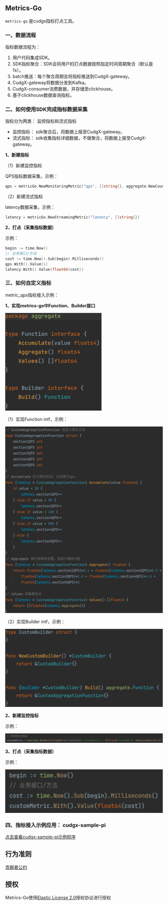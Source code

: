 ## Metrics-Go 

`metrics-go` 是cudgx指标打点工具。

### 一、数据流程

指标数据流程为： 
1. 用户代码集成SDK。
2. SDK指标聚合：SDK会将用户的打点数据按照指定时间周期聚合（默认是1s）。 
3. batch推送：每个聚合周期会将指标推送到CudgX-gateway。
4. CudgX-gateway将数据分发到Kafka。
5. CudgX-consumer消费数据，并存储至clickhouse。
6. 基于clickhouse数据查询指标。

### 二、如何使用SDK完成指标数据采集

指标分为两类： 监控指标和流式指标

- 监控指标： sdk聚合后，将数据上报至CudgX-gateway。
- 流式指标： sdk收集指标详细数据，不做聚合，将数据上报至CudgX-gateway。

**1、新建指标**

（1）新建监控指标

QPS指标数据采集，示例：
```go
qps = metricGo.NewMonitoringMetric("qps", []string{}, aggregate.NewCountBuilder())
```

（2）新建流式指标

latency数据采集，示例：
```go
latency = metricGo.NewStreamingMetric("latency", []string{})
```

**2、打点（采集指标数据）**

示例：
```go
begin := time.Now()
// 业务接口/方法
cost := time.Now().Sub(begin).Milliseconds()
qps.With().Value(1)
latency.With().Value(float64(cost))
```

### 三、如何自定义指标
metric_qps指标接入示例：

**1、实现metrics-go中Function、Builder接口**

![base](./images/base.png)

（1）实现Function intf，示例：

![function](./images/function.png)

（2）实现Builder intf，示例：

![builder](./images/builder.png)

**2、新建监控指标**

示例：

![new](./images/new.png)

**3、打点（采集指标数据）**

示例：

![with](./images/with.png)

### 四、指标接入示例应用： cudgx-sample-pi

[点击查看cudgx-sample-pi示例程序](https://github.com/galaxy-future/cudgx/blob/master/sample/pi/main.go)


行为准则
------
[贡献者公约](https://github.com/galaxy-future/cudgx/blob/master/CODE_OF_CONDUCT.md)

授权
-----

Metrics-Go使用[Elastic License 2.0](https://github.com/galaxy-future/cudgx/blob/master/LICENSE)授权协议进行授权

